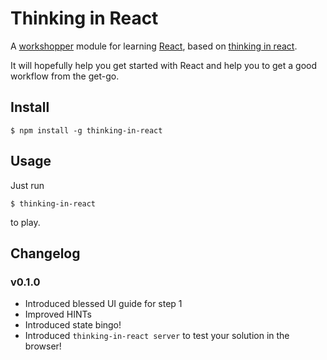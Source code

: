 # Thinking in React

A [workshopper](https://github.com/rvagg/workshopper) module for learning [React](http://facebook.github.io/react/index.html), based on [thinking in react](http://facebook.github.io/react/docs/thinking-in-react.html).  

It will hopefully help you get started with React and help you to get a good workflow from the get-go.

## Install

	$ npm install -g thinking-in-react

## Usage

Just run

	$ thinking-in-react

to play.

## Changelog

### v0.1.0

* Introduced blessed UI guide for step 1
* Improved HINTs
* Introduced state bingo!
* Introduced ```thinking-in-react server``` to test your solution in the browser!

